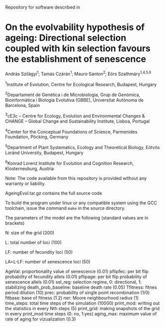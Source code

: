 Repository for software described in

# On the evolvability hypothesis of ageing: Directional selection coupled with kin selection favours the establishment of senescence

András Szilágyi<sup>1</sup>; Tamás Czárán<sup>1</sup>; Mauro Santon<sup>2</sup>; Eörs Szathmáry<sup>1,4,5,6</sup>

<sup>1</sup>Institute of Evolution, Centre for Ecological Research, Budapest, Hungary

<sup>2</sup>Departament de Genètica i de Microbiologia, Grup de Genòmica, Bioinformàtica i Biologia Evolutiva (GBBE), Universitat Autònoma de Barcelona, Spain

<sup>3</sup>cE3c – Centre for Ecology, Evolution and Environmental Changes & CHANGE – Global Change and Sustainability Institute, Lisboa, Portugal

<sup>4</sup>Center for the Conceptual Foundations of Science, Parmenides Foundation, Pöcking, Germany

<sup>5</sup>Department of Plant Systematics, Ecology and Theoretical Biology, Eötvös Loránd University, Budapest, Hungary

<sup>6</sup>Konrad Lorenz Institute for Evolution and Cognition Research, Klosterneuburg, Austria

Note: The code available from this repository is provided without any warranty or liability.

AgeingEvol.tar.gz contains the full source code

To build the program under linux or any compatible system using the GCC toolchain, issue the command `make` in the source directory.

The parameters of the model are the following (standard values are in brackets)

N: size of the  grid (200)

L: total number of loci (100)

LF: number of fecundity loci (50)

LA=L-LF: number of senescence loci (50)

AgeVal: proportionality value of senescence (0.01)
pflipfec: per bit flip probability of fecundity allels (0.01)
pflipage: per bit flip probability of senescence allels (0.01)
sel_reg: selection regime, 0: directional, 1: stabilizing
death_prob_baseline: baseline death rate (0.05)
Tfitness: fitnes period dilution (10)
prec: probability of single point recombination (1/0)
fitbase: base of fitness (1.2)
ner: Moore neighbourhood radius (1)
time_steps: total time steps of the simulation (10000)
print_mod: writing out the statistics in every Nth steps (5)
print_grid: making snapshots of the grid in every print_mod time steps (0: no, 1:yes)
aging_max: maximum value of rate of aging for vizualization (0.3)
